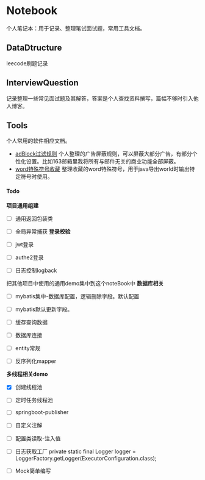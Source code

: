 # Notebook
个人笔记本：用于记录、整理笔试面试题，常用工具文档。

## DataDtructure
leecode刷题记录

## InterviewQuestion
记录整理一些常见面试题及其解答，答案是个人查找资料撰写，篇幅不够时引入他人博客。

## Tools
个人常用的软件相应文档。
- [adBlock过滤规则](https://github.com/AnshayM/Notebook/blob/master/tools/adBlock%E8%BF%87%E6%BB%A4%E8%A7%84%E5%88%99.txt)
个人整理的广告屏蔽规则，可以屏蔽大部分广告，有部分个性化设置。比如163邮箱里我将所有与邮件无关的商业功能全部屏蔽。
- [word特殊符号收藏](https://github.com/AnshayM/Notebook/blob/master/tools/word%E7%89%B9%E6%AE%8A%E7%AC%A6%E5%8F%B7.txt)
整理收藏的word特殊符号，用于java导出world时输出特定符号时使用。


#### Todo
**项目通用组建**
- [ ] 通用返回包装类
- [ ] 全局异常捕获
**登录校验**
- [ ] jwt登录
- [ ] authe2登录
- [ ] 日志控制logback


把其他项目中使用的通用demo集中到这个noteBook中
**数据库相关**
- [ ] mybatis集中-数据库配置，逻辑删除字段。默认配置
- [ ] mybatis默认更新字段。
- [ ] 缓存查询数据
- [ ] 数据库连接
- [ ] entity常规
- [ ] 反序列化mapper


**多线程相关demo**
- [X] 创建线程池
- [ ] 定时任务线程池

- [ ] springboot-publisher
- [ ] 自定义注解
- [ ] 配置类读取-注入值

- [ ] 日志获取工厂 private static final Logger logger = LoggerFactory.getLogger(ExecutorConfiguration.class);
- [ ] Mock简单编写






